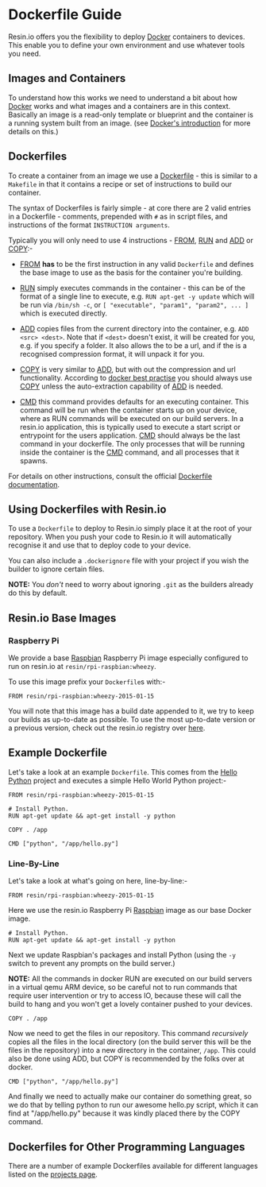 # Dockerfile Guide

Resin.io offers you the flexibility to deploy [Docker][docker] containers to devices. This enable you to define your own environment and use whatever tools you need.

## Images and Containers
To understand how this works we need to understand a bit about how [Docker][docker] works and what images and a containers are in this context. 
Basically an image is a read-only template or blueprint and the container is a running system built from an image. (see [Docker's introduction][docker-images-containers] for more details on this.)

## Dockerfiles

To create a container from an image we use a [Dockerfile][dockerfile] - this is similar to a `Makefile` in that it contains a recipe or set of instructions to build our container.

The syntax of Dockerfiles is fairly simple - at core there are 2 valid entries in a Dockerfile - comments, prepended with `#` as in script files, and instructions of the format `INSTRUCTION arguments`.

Typically you will only need to use 4 instructions - [FROM][from], [RUN][run] and [ADD][add] or [COPY][copy]:-

* [FROM][from] __has__ to be the first instruction in any valid `Dockerfile` and defines the base image to use as the basis for the container you're building.

* [RUN][run] simply executes commands in the container - this can be of the format of a single line to execute, e.g. `RUN apt-get -y update` which will be run via `/bin/sh -c`, or `[ "executable", "param1", "param2", ... ]` which is executed directly.

* [ADD][add] copies files from the current directory into the container, e.g. `ADD <src> <dest>`. Note that if `<dest>` doesn't exist, it will be created for you, e.g. if you specify a folder. It also allows the <src> to be a url, and if the <src> is a recognised compression format, it will unpack it for you. 

* [COPY][copy] is very similar to [ADD][add], but with out the compression and url functionality. According to [docker best practise][docker-best-practise] you should always use [COPY][copy] unless the auto-extraction capability of [ADD][add] is needed.

* [CMD][cmd] this command provides defaults for an executing container. This command will be run when the container starts up on your device, where as RUN commands will be executed on our build servers. In a resin.io application, this is typically used to execute a start script or entrypoint for the users application. [CMD][cmd] should always be the last command in your dockerfile. The only processes that will be running inside the container is the [CMD][cmd] command, and all processes that it spawns. 


For details on other instructions, consult the official [Dockerfile documentation][dockerfile].

## Using Dockerfiles with Resin.io

To use a `Dockerfile` to deploy to Resin.io simply place it at the root of your repository. When you push your code to Resin.io it will automatically recognise it and use that to deploy code to your device.

You can also include a `.dockerignore` file with your project if you wish the builder to ignore certain files.

__NOTE:__ You *don't* need to worry about ignoring `.git` as the builders already do this by default.  


## Resin.io Base Images

### Raspberry Pi

We provide a base [Raspbian][raspbian] Raspberry Pi image especially configured to run on resin.io at `resin/rpi-raspbian:wheezy`.

To use this image prefix your `Dockerfile`s with:-

```
FROM resin/rpi-raspbian:wheezy-2015-01-15
```

You will note that this image has a build date appended to it, we try to keep our builds as up-to-date as possible. To use the most up-to-date version or a previous version, check out the resin.io registry over [here][docker-registry].

## Example Dockerfile

Let's take a look at an example `Dockerfile`. This comes from the [Hello Python][hello-python] project and executes a simple Hello World Python project:-

```
FROM resin/rpi-raspbian:wheezy-2015-01-15

# Install Python.
RUN apt-get update && apt-get install -y python

COPY . /app

CMD ["python", "/app/hello.py"]
```

### Line-By-Line

Let's take a look at what's going on here, line-by-line:-

```
FROM resin/rpi-raspbian:wheezy-2015-01-15
```

Here we use the resin.io Raspberry Pi [Raspbian][raspbian] image as our base Docker image.

```
# Install Python.
RUN apt-get update && apt-get install -y python
```

Next we update Raspbian's packages and install Python (using the `-y` switch to prevent any
prompts on the build server.) 

__NOTE:__ All the commands in docker RUN are executed on our build servers in a virtual qemu ARM device, so be careful not to run commands that require user intervention or try to access IO, because these will call the build to hang and you won't get a lovely container pushed to your devices. 

```
COPY . /app
```

Now we need to get the files in our repository. This command *recursively* copies all the files in the local directory (on the build server this will be the files in the repository) into a new directory in the container, `/app`. This could also be done using ADD, but COPY is recommended by the folks over at docker.

```
CMD ["python", "/app/hello.py"]
```

And finally we need to actually make our container do something great, so we do that by telling python to run our awesome hello.py script, which it can find at "/app/hello.py" because it was kindly placed there by the COPY command.

## Dockerfiles for Other Programming Languages

There are a number of example Dockerfiles available for different languages listed on the [projects page][starter-projects].

[container]:https://en.wikipedia.org/wiki/Operating_system%E2%80%93level_virtualization
[docker]:https://www.docker.com/
[dockerfile]:https://docs.docker.com/reference/builder/
[docker-images-containers]:https://docs.docker.com/introduction/understanding-docker/#inside-docker
[hello-python]:https://github.com/alexandrosm/hello-python
[raspbian]:http://www.raspbian.org/

[from]:https://docs.docker.com/reference/builder/#from
[run]:https://docs.docker.com/reference/builder/#run
[add]:https://docs.docker.com/reference/builder/#add
[copy]:https://docs.docker.com/reference/builder/#copy
[cmd]:https://docs.docker.com/reference/builder/#cmd

[starter-projects]:/pages/examples/projects.md#Programming_Language_Starter_Projects
[docker-best-practise]:https://docs.docker.com/articles/dockerfile_best-practices/#add-or-copy
[docker-registry]:https://registry.hub.docker.com/u/resin/rpi-raspbian/tags/manage/
[resin-docker-blog]:https://resin.io/blog/docker-on-raspberry-pi/
[dockerhub-link]:https://registry.hub.docker.com/search?q=rpi
[rpi-archlinux-link]:https://registry.hub.docker.com/u/digitallyseamless/archlinux-armv6h/
[docker-custom-base-os-repo]:https://github.com/nghiant2710/base-os-image-example
[docker-create-images-link]:https://docs.docker.com/userguide/dockerimages/#creating-our-own-images
[example-archlinux]:https://github.com/shaunmulligan/resin-archlinux-rpi
